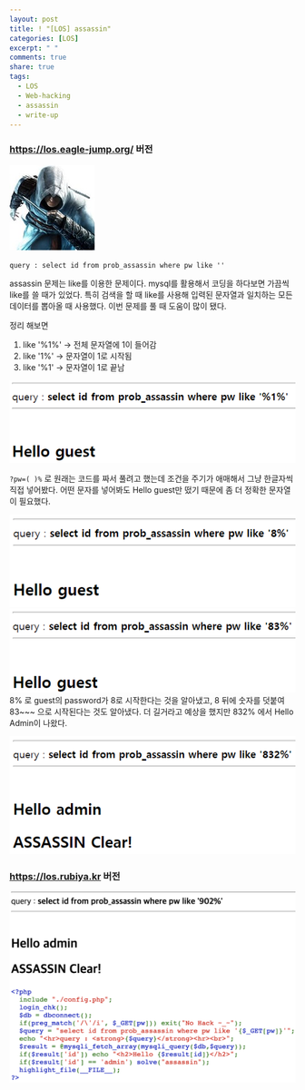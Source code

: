 ```yaml
---
layout: post
title: ! "[LOS] assassin"
categories: [LOS]
excerpt: " "
comments: true
share: true
tags:
  - LOS
  - Web-hacking
  - assassin
  - write-up
---
```



### https://los.eagle-jump.org/ 버전
![](/assets/posts/los/assassin.png)

`query : select id from prob_assassin where pw like ''`

assassin 문제는 like를 이용한 문제이다. mysql를 활용해서 코딩을 하다보면 가끔씩 like를 쓸 때가 있었다.
특히 검색을 할 때 like를 사용해 입력된 문자열과 일치하는 모든 데이터를 뽑아올 때 사용했다.
이번 문제를 풀 때 도움이 많이 됐다.

정리 해보면

1. like '%1%' -> 전체 문자열에 1이 들어감
2. like '1%' -> 문자열이 1로 시작됨
3. like '%1' -> 문자열이 1로 끝남

![](/assets/posts/los/assassin_guest_1.png)

`?pw=( )%` 로 원래는 코드를 짜서 풀려고 했는데 조건을 주기가 애매해서 그냥 한글자씩 직접 넣어봤다.
어떤 문자를 넣어봐도 Hello guest만 떴기 때문에 좀 더 정확한 문자열이 필요했다.

![](/assets/posts/los/assassin_8.png)
![](/assets/posts/los/assassin_83.png)
8% 로 guest의 password가 8로 시작한다는 것을 알아냈고,
8 뒤에 숫자를 덧붙여 83~~~ 으로 시작된다는 것도 알아냈다.
더 길거라고 예상을 했지만 832% 에서 Hello Admin이 나왔다.

![](/assets/posts/los/assassin_clear.png)


### https://los.rubiya.kr 버전
![](/assets/posts/los/assassin_2_clear.png)
